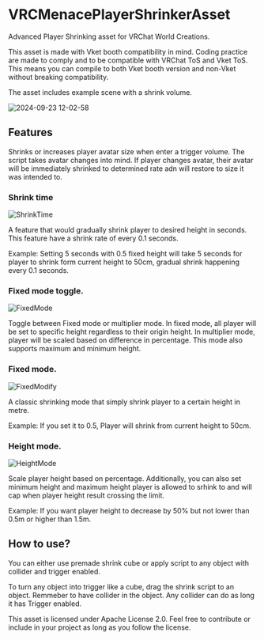 # VRCMenacePlayerShrinkerAsset
 
Advanced Player Shrinking asset for VRChat World Creations.

This asset is made with Vket booth compatibility in mind. Coding practice are made to comply and to be compatible with VRChat ToS and Vket ToS. This means you can compile to both Vket booth version and non-Vket without breaking compatibility.

The asset includes example scene with a shrink volume.

![2024-09-23 12-02-58](https://github.com/user-attachments/assets/76201341-2dfc-4d41-92cd-48a4aecb0fd0)


## Features

Shrinks or increases player avatar size when enter a trigger volume.
The script takes avatar changes into mind. If player changes avatar, their avatar will be immediately shrinked to determined rate adn will restore to size it was intended to.

### Shrink time
![ShrinkTime](https://github.com/user-attachments/assets/711348e0-e10e-4e78-bf08-ea97af4a2733)

A feature that would gradually shrink player to desired height in seconds. This feature have a shrink rate of every 0.1 seconds.

Example: Setting 5 seconds with 0.5 fixed height will take 5 seconds for player to shrink form current height to 50cm, gradual shrink happening every 0.1 seconds.

### Fixed mode toggle.
![FixedMode](https://github.com/user-attachments/assets/1f04267e-02e0-48ce-aa0c-2ac75e976647)

Toggle between Fixed mode or multiplier mode.
In fixed mode, all player will be set to specific height regardless to their origin height.
In multiplier mode, player will be scaled based on difference in percentage. This mode also supports maximum and minimum height.

### Fixed mode.
![FixedModify](https://github.com/user-attachments/assets/c7f07598-1e38-4c40-895b-33aaa66f491b)

A classic shrinking mode that simply shrink player to a certain height in metre.

Example: If you set it to 0.5, Player will shrink from current height to 50cm.

### Height mode.
![HeightMode](https://github.com/user-attachments/assets/8b4b1810-aa4c-433f-aee7-8518d2a120f7)

Scale player height based on percentage. Additionally, you can also set minimum height and maximum height player is allowed to srhink to and will cap when player height result crossing the limit.

Example: If you want player height to decrease by 50% but not lower than 0.5m or higher than 1.5m.

## How to use?

You can either use premade shrink cube or apply script to any object with collider and trigger enabled.

To turn any object into trigger like a cube, drag the shrink script to an object. Remmeber to have collider in the object. Any collider can do as long it has Trigger enabled.



This asset is licensed under Apache License 2.0. Feel free to contribute or include in your project as long as you follow the license.
